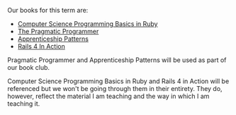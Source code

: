 Our books for this term are:

 * [Computer Science Programming Basics in Ruby](http://www.amazon.com/Computer-Science-Programming-Basics-Ruby-ebook/dp/B00CEKY2B2/ref=sr_1_1?s=books&ie=UTF8&qid=1386724117&sr=1-1&keywords=Computer+Science+Programming+Basics+in+Ruby)
 * [The Pragmatic Programmer](http://www.amazon.com/The-Pragmatic-Programmer-Journeyman-Master/dp/020161622X)
 * [Apprenticeship Patterns](http://www.amazon.com/Apprenticeship-Patterns-Guidance-Aspiring-Craftsman/dp/0596518382)
 * [Rails 4 In Action](http://www.manning.com/bigg2/)

Pragmatic Programmer and Apprenticeship Patterns will be used as part of our book club.

Computer Science Programming Basics in Ruby and Rails 4 in Action will be referenced but we won't be going through them in their entirety.  They do, however, reflect the material I am teaching and the way in which I am teaching it.
